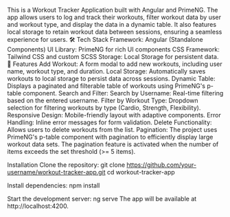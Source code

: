 This is a Workout Tracker Application built with Angular and PrimeNG. The app allows users to log and track their workouts, filter workout data by user and workout type, and display the data in a dynamic table. It also features local storage to retain workout data between sessions, ensuring a seamless experience for users.
🛠️ Tech Stack
Framework: Angular (Standalone Components)
UI Library: PrimeNG for rich UI components
CSS Framework: Tailwind CSS and custom SCSS
Storage: Local Storage for persistent data.
🎯 Features
Add Workout: A form modal to add new workouts, including user name, workout type, and duration.
Local Storage: Automatically saves workouts to local storage to persist data across sessions.
Dynamic Table: Displays a paginated and filterable table of workouts using PrimeNG's p-table component.
Search and Filter:
Search by Username: Real-time filtering based on the entered username.
Filter by Workout Type: Dropdown selection for filtering workouts by type (Cardio, Strength, Flexibility).
Responsive Design: Mobile-friendly layout with adaptive components.
Error Handling: Inline error messages for form validation.
Delete Functionality: Allows users to delete workouts from the list.
Pagination: The project uses PrimeNG's p-table component with pagination to efficiently display large workout data sets. The pagination feature is activated when the number of items exceeds the set threshold (>= 5 items). 

Installation
Clone the repository:
git clone https://github.com/your-username/workout-tracker-app.git
cd workout-tracker-app

Install dependencies:
npm install

Start the development server:
ng serve
The app will be available at http://localhost:4200.
